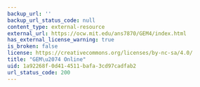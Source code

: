 ```yaml
---
backup_url: ''
backup_url_status_code: null
content_type: external-resource
external_url: https://ocw.mit.edu/ans7870/GEM4/index.html
has_external_license_warning: true
is_broken: false
license: https://creativecommons.org/licenses/by-nc-sa/4.0/
title: "GEM\u2074 Online"
uid: 1a92268f-0d41-4511-bafa-3cd97cadfab2
url_status_code: 200
---
```

